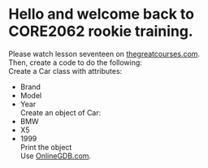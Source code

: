 # Hello and welcome back to CORE2062 rookie training.

Please watch lesson seventeen on [thegreatcourses.com](thegreatcourses.com).  
Then, create a code to do the following:  
Create a Car class with attributes:  
- Brand  
- Model  
- Year  
Create an object of Car:  
- BMW  
- X5  
- 1999  
Print the object  
Use [OnlineGDB.com](OnlineGDB.com).

